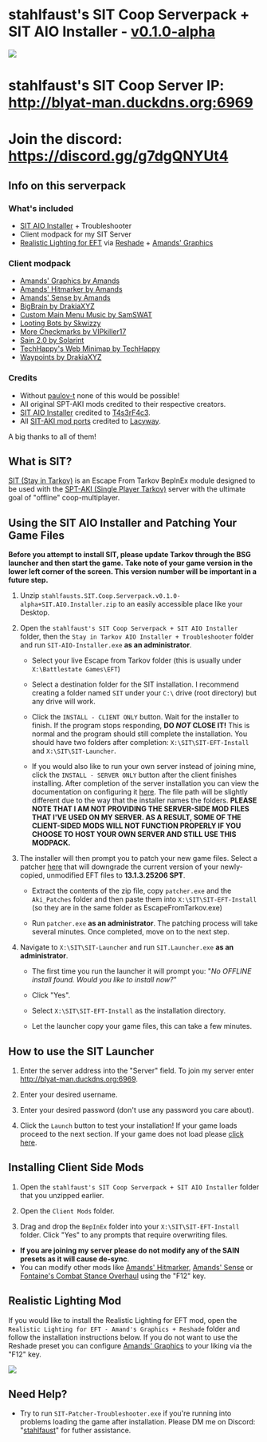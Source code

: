 # stahlfaust's SIT Coop Serverpack + SIT AIO Installer - [v0.1.0-alpha](https://github.com/stahlfaust/stahlfaust-SIT-Coop-Server/releases)
![](https://github.com/stahlfaust/stahlfaust-SIT-Coop-Server/assets/135766383/908cd5ff-dab4-4459-8583-be5c5abd9597)
# stahlfaust's SIT Coop Server IP: http://blyat-man.duckdns.org:6969
# Join the discord: https://discord.gg/g7dgQNYUt4
## Info on this serverpack
### What's included
- [SIT AIO Installer](https://github.com/T4s3rF4c3/SIT-AIO-Installer-3.6.1) + Troubleshooter
- Client modpack for my SIT Server
- [Realistic Lighting for EFT](https://hub.sp-tarkov.com/files/file/1429-realistic-lighting-for-eft/) via [Reshade](https://reshade.me/) + [Amands' Graphics](https://hub.sp-tarkov.com/files/file/813-amands-s-graphics/)
### Client modpack
- [Amands' Graphics by Amands](https://hub.sp-tarkov.com/files/file/813-amands-s-graphics/)
- [Amands' Hitmarker by Amands](https://hub.sp-tarkov.com/files/file/798-amands-s-hitmarker/)
- [Amands' Sense by Amands](https://hub.sp-tarkov.com/files/file/1361-amands-sense/)
- [BigBrain by DrakiaXYZ](https://hub.sp-tarkov.com/files/file/1219-bigbrain/)
- [Custom Main Menu Music by SamSWAT](https://hub.sp-tarkov.com/files/file/589-custom-main-menu-music/)
- [Looting Bots by Skwizzy](https://hub.sp-tarkov.com/files/file/1096-looting-bots/)
- [More Checkmarks by VIPkiller17](https://hub.sp-tarkov.com/files/file/1159-morecheckmarks/)
- [Sain 2.0 by Solarint](https://hub.sp-tarkov.com/files/file/1062-sain-2-0-solarint-s-ai-modifications-full-ai-combat-system-replacement/)
- [TechHappy's Web Minimap by TechHappy](https://hub.sp-tarkov.com/files/file/1421-techhappy-s-web-minimap/)
- [Waypoints by DrakiaXYZ](https://hub.sp-tarkov.com/files/file/1119-waypoints-expanded-bot-patrols-and-navmesh/)
### Credits
- Without [paulov-t](https://github.com/paulov-t) none of this would be possible!
- All original SPT-AKI mods credited to their respective creators.
- [SIT AIO Installer](https://github.com/T4s3rF4c3/SIT-AIO-Installer-3.6.1) credited to [T4s3rF4c3](https://github.com/T4s3rF4c3).
- All [SIT-AKI mod ports](https://github.com/Lacyway/SIT-Mod-Ports) credited to [Lacyway](https://github.com/Lacyway).

A big thanks to all of them!
## What is SIT?
[SIT (Stay in Tarkov)](https://github.com/paulov-t/SIT.Core) is an Escape From Tarkov BepInEx module designed to be used with the [SPT-AKI (Single Player Tarkov)](https://www.sp-tarkov.com/#features) server with the ultimate goal of "offline" coop-multiplayer.
## Using the SIT AIO Installer and Patching Your Game Files
**Before you attempt to install SIT, please update Tarkov through the BSG launcher and then start the game.**
**Take note of your game version in the lower left corner of the screen. This version number will be important in a future step.**
1. Unzip `stahlfausts.SIT.Coop.Serverpack.v0.1.0-alpha+SIT.AIO.Installer.zip` to an easily accessible place like your Desktop.

2. Open the `stahlfaust's SIT Coop Serverpack + SIT AIO Installer` folder, then the `Stay in Tarkov AIO Installer + Troubleshooter` folder and run `SIT-AIO-Installer.exe`  **as an administrator**.

	- Select your live Escape from Tarkov folder (this is usually under `X:\Battlestate Games\EFT`)

	- Select a destination folder for the SIT installation. I recommend creating a folder named `SIT` under your `C:\` drive (root directory) but any drive will work.

	- Click the `INSTALL - CLIENT ONLY` button. Wait for the installer to finish. If the program stops responding, **DO _NOT_ CLOSE IT!** This is normal and the program should still complete the installation. You should have two folders after completion: `X:\SIT\SIT-EFT-Install` and `X:\SIT\SIT-Launcher`.

	- If you would also like to run your own server instead of joining mine, click the `INSTALL - SERVER ONLY` button after the client finishes installing. After completion of the server installation you can view the documentation on configuring it [here](https://github.com/paulov-t/SIT.Core/wiki/Step-By-Step-Installation-Guide-English#configuring-the-server). The file path will be slightly different due to the way that the installer names the folders. **PLEASE NOTE THAT I AM NOT PROVIDING THE SERVER-SIDE MOD FILES THAT I'VE USED ON MY SERVER. AS A RESULT, SOME OF THE CLIENT-SIDED MODS WILL NOT FUNCTION PROPERLY IF YOU CHOOSE TO HOST YOUR OWN SERVER AND STILL USE THIS MODPACK.**

3. The installer will then prompt you to patch your new game files. Select a patcher [here](https://hub.sp-tarkov.com/files/file/204-aki-patcher/#versions) that will downgrade the current version of your newly-copied, unmodified EFT files to **13.1.3.25206 SPT**.

	- Extract the contents of the zip file, copy `patcher.exe` and the `Aki_Patches` folder and then paste them into `X:\SIT\SIT-EFT-Install` (so they are in the same folder as EscapeFromTarkov.exe)

	- Run `patcher.exe` **as an administrator**. The patching process will take several minutes. Once completed, move on to the next step.

4. Navigate to `X:\SIT\SIT-Launcher` and run `SIT.Launcher.exe`  **as an administrator**.

	- The first time you run the launcher it will prompt you:
"_No OFFLINE install found. Would you like to install now?_"

	- Click "Yes".

	- Select `X:\SIT\SIT-EFT-Install` as the installation directory.

	- Let the launcher copy your game files, this can take a few minutes.

## How to use the SIT Launcher
1. Enter the server address into the "Server" field. To join my server enter http://blyat-man.duckdns.org:6969.

2. Enter your desired username.

3. Enter your desired password (don't use any password you care about).

4. Click the `Launch` button to test your installation! If your game loads proceed to the next section. If your game does not load please [click here](https://github.com/stahlfaust/stahlfaust-SIT-Coop-Server/blob/main/README.md#need-help).
## Installing Client Side Mods
1. Open the `stahlfaust's SIT Coop Serverpack + SIT AIO Installer` folder that you unzipped earlier.

2. Open the `Client Mods` folder.

3. Drag and drop the `BepInEx` folder into your `X:\SIT\SIT-EFT-Install` folder. Click "Yes" to any prompts that require overwriting files.
- **If you are joining my server please do not modify any of the SAIN presets as it will cause de-sync**.
- You can modify other mods like [Amands' Hitmarker](https://hub.sp-tarkov.com/files/file/798-amands-s-hitmarker/), [Amands' Sense](https://hub.sp-tarkov.com/files/file/1361-amands-sense/) or [Fontaine's Combat Stance Overhaul](https://hub.sp-tarkov.com/files/file/1098-fontaine-s-combat-stance-overhaul/) using the "F12" key.
## Realistic Lighting Mod
If you would like to install the Realistic Lighting for EFT mod, open the `Realistic Lighting for EFT - Amand's Graphics + Reshade` folder and follow the installation instructions below. If you do not want to use the Reshade preset you can configure [Amands' Graphics](https://hub.sp-tarkov.com/files/file/813-amands-s-graphics/) to your liking via the "F12" key.

![](https://github.com/stahlfaust/stahlfaust-SIT-Coop-Server/assets/135766383/b2cac304-1d70-4917-b297-8b6d81574955)

## Need Help?
- Try to run `SIT-Patcher-Troubleshooter.exe` if you're running into problems loading the game after installation.
Please DM me on Discord: "[stahlfaust](https://discord.com/users/588465573009162251)" for futher assistance.
